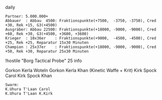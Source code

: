daily

```
Partner: 5.000.000+
Abbauer  : Abbau  4500: Fraktionspunkte(+7500,  -3750, -3750), Cred +30, Rek +15, G3(+4500)
Ausgräber: Abbau 22500: Fraktionspunkte(+18000, -9000, -9000), Cred +60, Rek +30, G3(+4500, +3600, +3600)
Krieger  : 10x36er    : Fraktionspunkte(+9000,  -4500, -4500), Cred +25, Rek +25, Reparatur 15x30 Minuten
Champion : 25x37er    : Fraktionspunkte(+18000, -9000, -9000), Cred +50, Rek +30, Reparatur 25x30 Minuten
```

!hostile "Borg Tactical Probe" 25 info

Gorkon Kerla Woteln
Gorkon Kerla Khan (Kinetic Waffe + Krit)
Kirk Spock Carol
Kirk Spock Khan

```
Swarm:
K.Uhura T'Laan Carol
K.Uhura T'Laan K.Kirk
```
